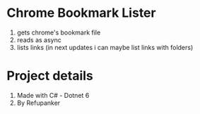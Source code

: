 # Chrome Bookmark Lister
1. gets chrome's bookmark file 
2. reads as async
3. lists links (in next updates i can maybe list links with folders)

# Project details
1. Made with C# - Dotnet 6
2. By Refupanker